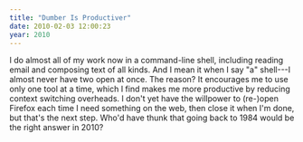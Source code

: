 ```yaml
---
title: "Dumber Is Productiver"
date: 2010-02-03 12:00:23
year: 2010
---
```

I do almost all of my work now in a command-line shell, including reading email and composing text of all kinds. And I mean it when I say "a" shell---I almost never have two open at once. The reason? It encourages me to use only one tool at a time, which I find makes me more productive by reducing context switching overheads. I don't yet have the willpower to (re-)open Firefox each time I need something on the web, then close it when I'm done, but that's the next step. Who'd have thunk that going back to 1984 would be the right answer in 2010?
